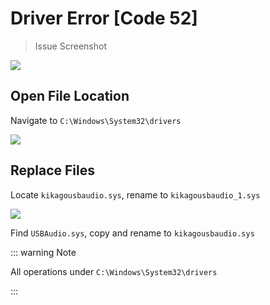 # Driver Error [Code 52]

> Issue Screenshot

![](https://bu.dusays.com/2024/11/09/672ecaf3ad85e.webp)

## Open File Location

Navigate to <code>C:\Windows\System32\drivers</code>

![](https://bu.dusays.com/2024/11/09/672ecaf3cf6c6.webp)

## Replace Files

Locate <code>kikagousbaudio.sys</code>, rename to <code>kikagousbaudio_1.sys</code>

![](https://bu.dusays.com/2024/11/09/672ecaf3c785a.webp)

Find <code>USBAudio.sys</code>, copy and rename to <code>kikagousbaudio.sys</code>

::: warning Note

All operations under <code>C:\Windows\System32\drivers</code>

:::
